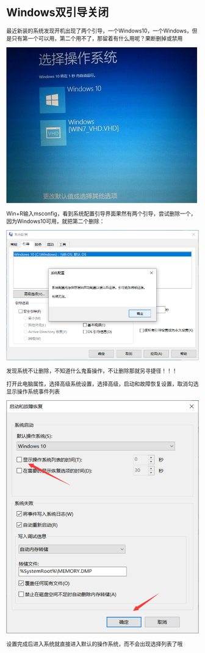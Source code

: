 # Windows双引导关闭


<!--more-->

最近新装的系统发现开机出现了两个引导，一个Windows10，一个Windows，但是只有第一个可以用，第二个用不了，那留着有什么用呢？果断删掉或禁用

![u=1511944537,1678044207&fm=26&gp=0.jpg](./images/u=1511944537,1678044207&fm=26&gp=0.jpg)

Win+R输入msconfig，看到系统配置引导界面果然有两个引导，尝试删除一个，因为Windows10可用，就把第二个删除：

![image-20210416164749637.png](./images/image-20210416164749637.png)

发现系统不让删除，不知道什么鬼畜操作，不让删除那就另寻捷径！！！

打开此电脑属性，选择高级系统设置，选择高级，启动和故障恢复设置，取消勾选显示操作系统事件列表

![image-20210416165100702.png](./images/image-20210416165100702.png)

设置完成后进入系统就直接进入默认的操作系统，而不会出现选择列表了哦

